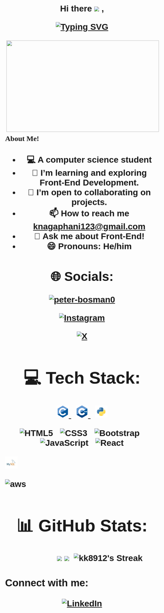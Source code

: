 

<!--
**kk8912/kk8912** is a ✨ _special_ ✨ repository because its `README.md` (this file) appears on your GitHub profile.

Here are some ideas to get you started:

- 🔭 I’m currently working on ...
- 🌱 I’m currently learning ...
- 👯 I’m looking to collaborate on ...
- 🤔 I’m looking for help with ...
- 💬 Ask me about ...
- 📫 How to reach me: ...
- 😄 Pronouns: ...
- ⚡ Fun fact: ...
-->

<!-- Header Section -->
<h1 align="center"><font face="Arial">Hi there <img src="https://media.giphy.com/media/hvRJCLFzcasrR4ia7z/giphy.gif" width="25px"> ,
  
[![Typing SVG](https://readme-typing-svg.demolab.com?font=Fira+Code&pause=1000&center=true&random=false&width=350&lines=I'm+Naga+Phaneendra;Student,+Front-End+Developer)](https://git.io/typing-svg)
  

<!-- Schedule a 1-on-1 Call Section -->

<!-- GIF -->
<img align="right" height="300" width="500" src="https://raw.githubusercontent.com/abhisheknaiidu/abhisheknaiidu/master/code.gif" />

<!-- Languages and Tools Section -->
<h3 align="left"><font size="+2" face="Verdana">About Me!</font></h3>

- 💻 A computer science student
- 🌱 I’m learning and exploring Front-End Development.
- 👯 I’m open to collaborating on projects.
- 📫 How to reach me **knagaphani123@gmail.com**
- 💬 Ask me about Front-End!
- 😄 Pronouns: He/him



## 🌐 Socials:

<a href="https://www.linkedin.com/in/naga-phaneendra-kandanuru-265873257/" target="blank"><img align="center" src="https://raw.githubusercontent.com/rahuldkjain/github-profile-readme-generator/master/src/images/icons/Social/linked-in-alt.svg" alt="peter-bosman0" height="30" width="40" /></a>

[![Instagram](https://img.shields.io/badge/Instagram-%23E4405F.svg?logo=Instagram&logoColor=white)](https://www.instagram.com/_nani._.phani_/) 

[![X](https://img.shields.io/badge/X-black.svg?logo=X&logoColor=white)](https://twitter.com/Phaneendra04) 

# 💻 Tech Stack:
<a href="https://www.cprogramming.com/" target="_blank" rel="noreferrer"> <img src="https://raw.githubusercontent.com/devicons/devicon/master/icons/c/c-original.svg" alt="c" width="40" height="40"/> </a> &nbsp; <a href="https://www.w3schools.com/cpp/" target="_blank" rel="noreferrer"> <img src="https://raw.githubusercontent.com/devicons/devicon/master/icons/cplusplus/cplusplus-original.svg" alt="cplusplus" width="40" height="40"/> </a> &nbsp; <img src="https://raw.githubusercontent.com/github/explore/80688e429a7d4ef2fca1e82350fe8e3517d3494d/topics/python/python.png" alt="python" title="python" width="40" height="40"/>


![HTML5](https://img.shields.io/badge/html5-%23E34F26.svg?style=for-the-badge&logo=html5&logoColor=white) &nbsp; ![CSS3](https://img.shields.io/badge/css3-%231572B6.svg?style=for-the-badge&logo=css3&logoColor=white) &nbsp; ![Bootstrap](https://img.shields.io/badge/bootstrap-%238511FA.svg?style=for-the-badge&logo=bootstrap&logoColor=white) &nbsp; ![JavaScript](https://img.shields.io/badge/javascript-%23323330.svg?style=for-the-badge&logo=javascript&logoColor=%23F7DF1E) &nbsp; ![React](https://img.shields.io/badge/react-%2320232a.svg?style=for-the-badge&logo=react&logoColor=%2361DAFB) 

<p align="left"><img src="https://raw.githubusercontent.com/github/explore/80688e429a7d4ef2fca1e82350fe8e3517d3494d/topics/mysql/mysql.png" alt="mysql" title="mysql" width="40" height="40"/>
<p align="left"><img src="https://www.vectorlogo.zone/logos/amazon_aws/amazon_aws-icon.svg" alt="aws" title="aws" width="40" height="40"/>

# 📊 GitHub Stats:
<!-- GitHub stats : -->
&nbsp;&nbsp;&nbsp;&nbsp;&nbsp;&nbsp;&nbsp;&nbsp;&nbsp;&nbsp;&nbsp;&nbsp;&nbsp;&nbsp;&nbsp;![](http://github-profile-summary-cards.vercel.app/api/cards/profile-details?username=kk8912&theme=midnight_purple&alt="kk8912")
![](http://github-profile-summary-cards.vercel.app/api/cards/repos-per-language?username=kk8912&theme=midnight_purple&alt="kk8912")
&nbsp;![kk8912's Streak](https://github-readme-streak-stats.herokuapp.com/?user=kk8912&theme=midnight-purple&hide_border=true)

<!-- Proudly created with GPRM ( https://gprm.itsvg.in ) -->



<h3 align="left">Connect with me:</h3>
<p align="left">
                      
[![LinkedIn](https://img.shields.io/badge/LinkedIn-%230077B5.svg?logo=linkedin&logoColor=white)](https://www.linkedin.com/in/naga-phaneendra-kandanuru-265873257/)
